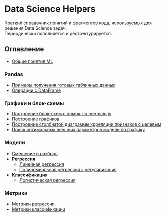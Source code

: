 # Data Science Helpers

Краткий справочник понятий и фрагментов кода, используемых для решения Data Science задач.\
Периодически пополняется и реструктурируется.

[comment]: <> (> Для корректной работы ссылок оглавления и навигации лучше смотреть репо здесь)
[comment]: <> (> https://nbviewer.org/github/experiment0/data_science_helpers/blob/master/index.ipynb?flush_cache=true)

## Оглавление

- [Общие понятия ML](./articles/general_concepts.ipynb)

### Pandas
- [Примеры получения готовых табличных данных](./articles/data_examples.ipynb)
- [Операции с DataFrame](./articles/create_dataframe.ipynb)

### Графики и блок-схемы
- [Построение блок-схем с помощью mermaid.js](./articles/mermaid_intro.md)
- [Построение графиков](./articles/building_graphs.ipynb)
- [Построение столбчатой диаграммы крреляции признаков с целевым](./articles/corr_bar_with_target.ipynb)
- [Поиск оптимальных внешних параметров модели по графику](./articles/hyperparameter_plot.ipynb)

### Модели
- [Смещение и разброс](./articles/bias_and_variance.ipynb)
- **Регрессия**
    - [Линейная регрессия](./articles/linear_regression.ipynb)
    - [Полиномиальная регрессия и регуляризация](./articles/polynomial_regression.ipynb)
- **Классификация**
    - [Логистическая регрессия](./articles/logistic_regression.ipynb)

### Метрики
- [Метрики регрессии](./articles/regression_metrics.ipynb)
- [Метрики классификации](./articles/classification_metrics.ipynb)
